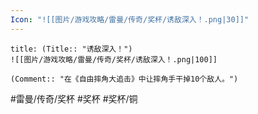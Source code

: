 ```yaml
---
Icon: "![[图片/游戏攻略/雷曼/传奇/奖杯/诱敌深入！.png|30]]"
---
```

```ad-common-bronze-trophy
title: (Title:: "诱敌深入！")
![[图片/游戏攻略/雷曼/传奇/奖杯/诱敌深入！.png|100]]

(Comment:: "在《自由摔角大追击》中让摔角手干掉10个敌人。")
```

#雷曼/传奇/奖杯 #奖杯 #奖杯/铜
